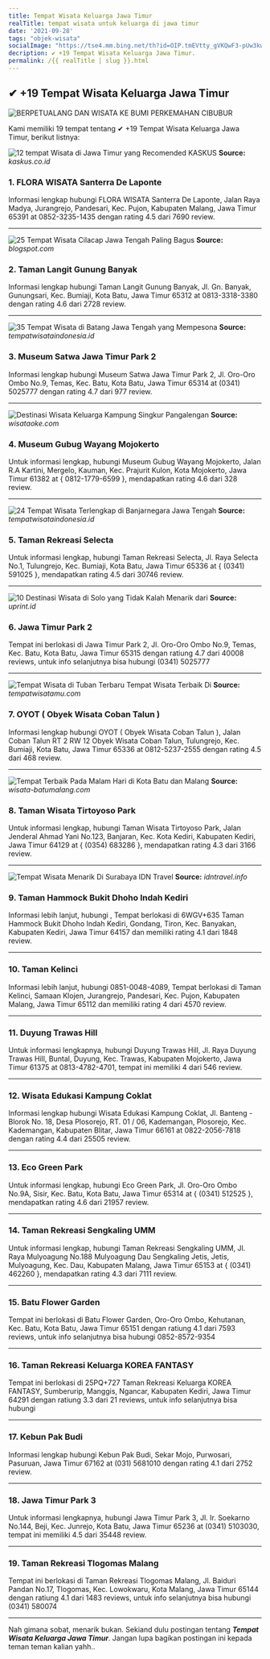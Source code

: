```yaml
---
title: Tempat Wisata Keluarga Jawa Timur
realTitle: tempat wisata untuk keluarga di jawa timur
date: '2021-09-28'
tags: "objek-wisata"
socialImage: "https://tse4.mm.bing.net/th?id=OIP.tmEVtty_gVKQwF3-pUw3kwHaEi&amp;pid=15.1"
decription: ✔ +19 Tempat Wisata Keluarga Jawa Timur.
permalink: /{{ realTitle | slug }}.html
---
```


## ✔ +19 Tempat Wisata Keluarga Jawa Timur

![BERPETUALANG DAN WISATA KE BUMI PERKEMAHAN CIBUBUR ](https://www.tempatwisatamu.com/wp-content/uploads/2013/10/cibubur-taman-lalu.jpg)



Kami memiliki 19 tempat tentang ✔ +19 Tempat Wisata Keluarga Jawa Timur, berikut listnya:



![12 tempat Wisata di Jawa Timur yang Recomended  KASKUS](https://tse3.mm.bing.net/th?id=OIP.RMZfgOegdN1hM6lntTB9XAHaFj&amp;pid=15.1)
**Source:** _kaskus.co.id_


### 1. FLORA WISATA Santerra De Laponte



Informasi lengkap hubungi FLORA WISATA Santerra De Laponte, Jalan Raya Madya, Jurangrejo, Pandesari, Kec. Pujon, Kabupaten Malang, Jawa Timur 65391 at 0852-3235-1435 dengan rating 4.5 dari 7690 review.

---


![25 Tempat Wisata Cilacap Jawa Tengah Paling Bagus](https://tse4.mm.bing.net/th?id=OIP.Yq211xCP8e5vUWm4UEvIKgHaD4&amp;pid=15.1)
**Source:** _blogspot.com_


### 2. Taman Langit Gunung Banyak



Informasi lengkap hubungi Taman Langit Gunung Banyak, Jl. Gn. Banyak, Gunungsari, Kec. Bumiaji, Kota Batu, Jawa Timur 65312 at 0813-3318-3380 dengan rating 4.6 dari 2728 review.

---


![35 Tempat Wisata di Batang Jawa Tengah yang Mempesona](https://tse3.mm.bing.net/th?id=OIP.SUITREN8AVjEOILuBeh0XwHaFB&amp;pid=15.1)
**Source:** _tempatwisataindonesia.id_


### 3. Museum Satwa Jawa Timur Park 2



Informasi lengkap hubungi Museum Satwa Jawa Timur Park 2, Jl. Oro-Oro Ombo No.9, Temas, Kec. Batu, Kota Batu, Jawa Timur 65314 at (0341) 5025777 dengan rating 4.7 dari 977 review.

---


![Destinasi Wisata Keluarga Kampung Singkur Pangalengan ](https://tse2.mm.bing.net/th?id=OIP.x-TLdE4aos8RR3vkqEANAAHaD4&amp;pid=15.1)
**Source:** _wisataoke.com_


### 4. Museum Gubug Wayang Mojokerto



Untuk informasi lengkap, hubungi Museum Gubug Wayang Mojokerto, Jalan R.A Kartini, Mergelo, Kauman, Kec. Prajurit Kulon, Kota Mojokerto, Jawa Timur 61382 at { 0812-1779-6599 }, mendapatkan rating 4.6 dari 328 review.

---


![24 Tempat Wisata Terlengkap di Banjarnegara Jawa Tengah](https://tse3.mm.bing.net/th?id=OIP.ETWTuJPxIw5VijsHX5KSQAHaFB&amp;pid=15.1)
**Source:** _tempatwisataindonesia.id_


### 5. Taman Rekreasi Selecta



Untuk informasi lengkap, hubungi Taman Rekreasi Selecta, Jl. Raya Selecta No.1, Tulungrejo, Kec. Bumiaji, Kota Batu, Jawa Timur 65336 at { (0341) 591025 }, mendapatkan rating 4.5 dari 30746 review.

---


![10 Destinasi Wisata di Solo yang Tidak Kalah Menarik dari ](https://tse3.mm.bing.net/th?id=OIP.DClvro-MEBpvpZyxFd4ltgHaJQ&amp;pid=15.1)
**Source:** _uprint.id_


### 6. Jawa Timur Park 2



Tempat ini berlokasi di Jawa Timur Park 2, Jl. Oro-Oro Ombo No.9, Temas, Kec. Batu, Kota Batu, Jawa Timur 65315 dengan ratiung 4.7 dari 40008 reviews, untuk info selanjutnya bisa hubungi (0341) 5025777

---


![Tempat Wisata di Tuban Terbaru  Tempat Wisata Terbaik Di ](https://tse4.mm.bing.net/th?id=OIP.tWOu_8DO0fneM0nNMbxI8wHaE7&amp;pid=15.1)
**Source:** _tempatwisatamu.com_


### 7. OYOT ( Obyek Wisata Coban Talun )



Informasi lengkap hubungi OYOT ( Obyek Wisata Coban Talun ), Jalan Coban Talun RT 2 RW 12 Obyek Wisata Coban Talun, Tulungrejo, Kec. Bumiaji, Kota Batu, Jawa Timur 65336 at 0812-5237-2555 dengan rating 4.5 dari 468 review.

---


![Tempat Terbaik Pada Malam Hari di Kota Batu dan Malang ](https://tse2.mm.bing.net/th?id=OIP.v8biHMhzCpFP3iVPP6c-zgHaHa&amp;pid=15.1)
**Source:** _wisata-batumalang.com_


### 8. Taman Wisata Tirtoyoso Park



Untuk informasi lengkap, hubungi Taman Wisata Tirtoyoso Park, Jalan Jenderal Ahmad Yani No.123, Banjaran, Kec. Kota Kediri, Kabupaten Kediri, Jawa Timur 64129 at { (0354) 683286 }, mendapatkan rating 4.3 dari 3166 review.

---


![Tempat Wisata Menarik Di Surabaya  IDN Travel](https://tse3.mm.bing.net/th?id=OIP.vv7n6ccsk4NUiiaxRc1QGAHaEK&amp;pid=15.1)
**Source:** _idntravel.info_


### 9. Taman Hammock Bukit Dhoho Indah Kediri



Informasi lebih lanjut, hubungi , Tempat berlokasi di 6WGV+635 Taman Hammock Bukit Dhoho Indah Kediri, Gondang, Tiron, Kec. Banyakan, Kabupaten Kediri, Jawa Timur 64157 dan memiliki rating 4.1 dari 1848 review.

---


### 10. Taman Kelinci



Informasi lebih lanjut, hubungi 0851-0048-4089, Tempat berlokasi di Taman Kelinci, Samaan Klojen, Jurangrejo, Pandesari, Kec. Pujon, Kabupaten Malang, Jawa Timur 65112 dan memiliki rating 4 dari 4570 review.

---


### 11. Duyung Trawas Hill



Untuk informasi lengkapnya, hubungi Duyung Trawas Hill, Jl. Raya Duyung Trawas Hill, Buntal, Duyung, Kec. Trawas, Kabupaten Mojokerto, Jawa Timur 61375 at 0813-4782-4701, tempat ini memiliki 4 dari 546 review.

---


### 12. Wisata Edukasi Kampung Coklat



Informasi lengkap hubungi Wisata Edukasi Kampung Coklat, Jl. Banteng - Blorok No. 18, Desa Plosorejo, RT. 01 / 06, Kademangan, Plosorejo, Kec. Kademangan, Kabupaten Blitar, Jawa Timur 66161 at 0822-2056-7818 dengan rating 4.4 dari 25505 review.

---


### 13. Eco Green Park



Untuk informasi lengkap, hubungi Eco Green Park, Jl. Oro-Oro Ombo No.9A, Sisir, Kec. Batu, Kota Batu, Jawa Timur 65314 at { (0341) 512525 }, mendapatkan rating 4.6 dari 21957 review.

---


### 14. Taman Rekreasi Sengkaling UMM



Untuk informasi lengkap, hubungi Taman Rekreasi Sengkaling UMM, Jl. Raya Mulyoagung No.188 Mulyoagung Dau Sengkaling Jetis, Jetis, Mulyoagung, Kec. Dau, Kabupaten Malang, Jawa Timur 65153 at { (0341) 462260 }, mendapatkan rating 4.3 dari 7111 review.

---


### 15. Batu Flower Garden



Tempat ini berlokasi di Batu Flower Garden, Oro-Oro Ombo, Kehutanan, Kec. Batu, Kota Batu, Jawa Timur 65151 dengan ratiung 4.1 dari 7593 reviews, untuk info selanjutnya bisa hubungi 0852-8572-9354

---


### 16. Taman Rekreasi Keluarga KOREA FANTASY



Tempat ini berlokasi di 25PQ+727 Taman Rekreasi Keluarga KOREA FANTASY, Sumberurip, Manggis, Ngancar, Kabupaten Kediri, Jawa Timur 64291 dengan ratiung 3.3 dari 21 reviews, untuk info selanjutnya bisa hubungi 

---


### 17. Kebun Pak Budi



Informasi lengkap hubungi Kebun Pak Budi, Sekar Mojo, Purwosari, Pasuruan, Jawa Timur 67162 at (031) 5681010 dengan rating 4.1 dari 2752 review.

---


### 18. Jawa Timur Park 3



Untuk informasi lengkapnya, hubungi Jawa Timur Park 3, Jl. Ir. Soekarno No.144, Beji, Kec. Junrejo, Kota Batu, Jawa Timur 65236 at (0341) 5103030, tempat ini memiliki 4.5 dari 35448 review.

---


### 19. Taman Rekreasi Tlogomas Malang



Tempat ini berlokasi di Taman Rekreasi Tlogomas Malang, Jl. Baiduri Pandan No.17, Tlogomas, Kec. Lowokwaru, Kota Malang, Jawa Timur 65144 dengan ratiung 4.1 dari 1483 reviews, untuk info selanjutnya bisa hubungi (0341) 580074

---









Nah gimana sobat, menarik bukan. Sekiand dulu postingan tentang ***Tempat Wisata Keluarga Jawa Timur***. Jangan lupa bagikan postingan ini kepada teman teman kalian yahh..
